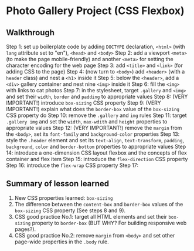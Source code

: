 # Photo Gallery Project (CSS Flexbox)

## Walkthrough

Step 1: set up boilerplate code by adding `DOCTYPE` declaration, `<html>` (with
        `lang` attribute set to "en"), `<head>` and `<body>`
Step 2: add a viewport `<meta>` (to make the page mobile-friendly) and another
        `<meta>` for setting the character encoding for the web page
Step 3: add `<title>` and `<link>` (for adding CSS to the page)
Step 4: (now turn to `<body>`) add `<header>` (with a `header` class) and nest
        a `<h1>` inside it
Step 5: below the `<header>`, add a `<div>` gallery container and nest nine
        `<img>` inside it
Step 6: fill the `<img>` with links to cat photos
Step 7: in the stylesheet, target `.gallery` and `<img>` and set their `width`,
        `border` and `padding` to appropriate values
Step 8: (VERY IMPORTANT!) introduce `box-sizing` CSS property
Step 9: (VERY IMPORTANT!) explain what does the `border-box` value of the
        `box-sizing` CSS property do
Step 10: remove the `.gallery` and `img` rules
Step 11: target `.gallery img` and set the `width`, `max-wdith` and `height`
         properties to appropriate values
Step 12: (VERY IMPORTANT!) remove the `margin` from the `<body>`, set its
         `font-family` and `background-color` properties
Step 13: style the `.header` element and set its `text-align`, `text-transform`,
         `padding`, `background`, `color` and `border-bottom` properties to
         appropriate values
Step 14: introduce a one-dimension CSS layout flexbox and the concepts of
         flex container and flex item
Step 15: introduce the `flex-direction` CSS property
Step 16: introduce the `flex-wrap` CSS property
Step 17:

## Summary of lesson learned

1. New CSS properties learned: `box-sizing`
2. The difference between the `content-box` and `border-box` values of the
   `box-sizing` CSS property (See steps 8 and 9).
3. CSS good practice No.1: target all HTML elements and set their `box-sizing`
   property to `border-box` (BUT WHY? For building responsive web pages?).
4. CSS good practice No.2: remove `margin` from `<body>` and set other page-wide
   properties in the `.body` rule.
